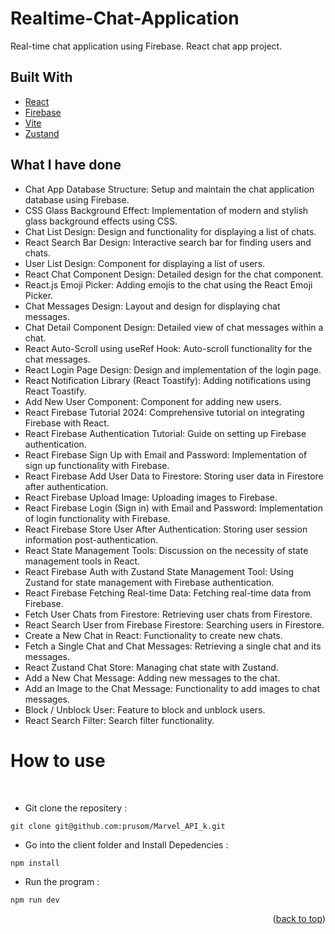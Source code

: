 # Realtime-Chat-Application
Real-time chat application using Firebase. React chat app project.

## Built With

* [React](https://reactjs.org/)
* [Firebase]([https://github.com/ReactTraining/react-router](https://firebase.google.com/))
* [Vite](https://vitejs.dev/)
* [Zustand]()

## What I have done

* Chat App Database Structure: Setup and maintain the chat application database using Firebase.
* CSS Glass Background Effect: Implementation of modern and stylish glass background effects using CSS.
* Chat List Design: Design and functionality for displaying a list of chats.
* React Search Bar Design: Interactive search bar for finding users and chats.
* User List Design: Component for displaying a list of users.
* React Chat Component Design: Detailed design for the chat component.
* React.js Emoji Picker: Adding emojis to the chat using the React Emoji Picker.
* Chat Messages Design: Layout and design for displaying chat messages.
* Chat Detail Component Design: Detailed view of chat messages within a chat.
* React Auto-Scroll using useRef Hook: Auto-scroll functionality for the chat messages.
* React Login Page Design: Design and implementation of the login page.
* React Notification Library (React Toastify): Adding notifications using React Toastify.
* Add New User Component: Component for adding new users.
* React Firebase Tutorial 2024: Comprehensive tutorial on integrating Firebase with React.
* React Firebase Authentication Tutorial: Guide on setting up Firebase authentication.
* React Firebase Sign Up with Email and Password: Implementation of sign up functionality with Firebase.
* React Firebase Add User Data to Firestore: Storing user data in Firestore after authentication.
* React Firebase Upload Image: Uploading images to Firebase.
* React Firebase Login (Sign in) with Email and Password: Implementation of login functionality with Firebase.
* React Firebase Store User After Authentication: Storing user session information post-authentication.
* React State Management Tools: Discussion on the necessity of state management tools in React.
* React Firebase Auth with Zustand State Management Tool: Using Zustand for state management with Firebase authentication.
* React Firebase Fetching Real-time Data: Fetching real-time data from Firebase.
* Fetch User Chats from Firestore: Retrieving user chats from Firestore.
* React Search User from Firebase Firestore: Searching users in Firestore.
* Create a New Chat in React: Functionality to create new chats.
* Fetch a Single Chat and Chat Messages: Retrieving a single chat and its messages.
* React Zustand Chat Store: Managing chat state with Zustand.
* Add a New Chat Message: Adding new messages to the chat.
* Add an Image to the Chat Message: Functionality to add images to chat messages.
* Block / Unblock User: Feature to block and unblock users.
* React Search Filter: Search filter functionality.

# How to use
<br />

* Git clone the repositery :<br /> 
```
git clone git@github.com:prusom/Marvel_API_k.git
```
* Go into the client folder and Install Depedencies : <br />
```
npm install
```
* Run the program :<br />
```
npm run dev
```
    
<p align="right">(<a href="#top">back to top</a>)</p>
